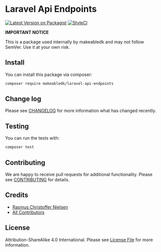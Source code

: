 
# Laravel Api Endpoints

[![Latest Version on Packagist](https://img.shields.io/packagist/v/makeabledk/laravel-api-endpoints.svg?style=flat-square)](https://packagist.org/packages/makeabledk/laravel-api-endpoints)
[![StyleCI](https://styleci.io/repos/193651746/shield?branch=master)](https://styleci.io/repos/193651746)


**IMPORTANT NOTICE** 

This is a package used internally by makeabledk and may not follow SemVer. Use it at your own risk.


## Install

You can install this package via composer:

``` bash
composer require makeabledk/laravel-api-endpoints
```

## Change log

Please see [CHANGELOG](CHANGELOG.md) for more information what has changed recently.

## Testing

You can run the tests with:

```bash
composer test
```

## Contributing

We are happy to receive pull requests for additional functionality. Please see [CONTRIBUTING](CONTRIBUTING.md) for details.

## Credits

- [Rasmus Christoffer Nielsen](https://github.com/rasmuscnielsen)
- [All Contributors](../../contributors)

## License

Attribution-ShareAlike 4.0 International. Please see [License File](LICENSE.md) for more information.